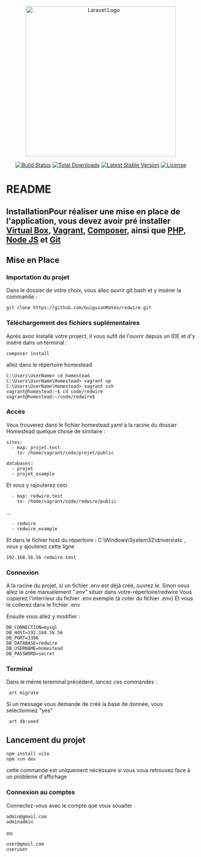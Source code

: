 <p align="center"><a href="https://laravel.com" target="_blank"><img src="https://raw.githubusercontent.com/laravel/art/master/logo-lockup/5%20SVG/2%20CMYK/1%20Full%20Color/laravel-logolockup-cmyk-red.svg" width="400" alt="Laravel Logo"></a></p>

<p align="center">
<a href="https://github.com/laravel/framework/actions"><img src="https://github.com/laravel/framework/workflows/tests/badge.svg" alt="Build Status"></a>
<a href="https://packagist.org/packages/laravel/framework"><img src="https://img.shields.io/packagist/dt/laravel/framework" alt="Total Downloads"></a>
<a href="https://packagist.org/packages/laravel/framework"><img src="https://img.shields.io/packagist/v/laravel/framework" alt="Latest Stable Version"></a>
<a href="https://packagist.org/packages/laravel/framework"><img src="https://img.shields.io/packagist/l/laravel/framework" alt="License"></a>
</p>

# README
## InstallationPour réaliser une mise en place de l'application, vous devez avoir pré installer <a href="https://www.virtualbox.org/wiki/Downloads">Virtual Box</a>, <a href="https://developer.hashicorp.com/vagrant/install?product_intent=vagrant">Vagrant</a>, <a href="https://getcomposer.org/download">Composer</a>, ainsi que <a href="https://www.php.net/downloads">PHP</a>, <a href="https://nodejs.org/en">Node JS</a> et <a href="https://git-scm.com/downloads">Git</a>

## Mise en Place
### Importation du projet

Dans le dossier de votre choix, vous allez ouvrir git bash et y insérer la commande :

    git clone https://github.com/GuiguianMateo/redwire.git
    
### Téléchargement des fichiers suplémentaires

Après avoir installé votre project, il vous sufit de l'ouvrir depuis un IDE et d'y inséré dans un terminal :

    composer install

allez dans le répertoire homestead

    C:\Users\UserName> cd homestead
    C:\Users\UserName\Homestead> vagrant up
    C:\Users\UserName\Homestead> vagrant ssh
    vagrant@homestead:~$ cd code/redwire
    vagrant@homestead:~/code/redwire$
    
### Accès

Vous trouverez dans le fichier homestead.yaml à la racine du dossier Homestead quelque chose de similaire : 
    
    sites:
      - map: projet.test
        to: /home/vagrant/code/projet/public

    databases:
      - projet
      - projet_example

Et vous y rajouterez ceci

      - map: redwire.test
        to: /home/vagrant/code/redwire/public
...

      - redwire
      - redwire_example


Et dans le fichier host du répertoire : C:\Windows\System32\drivers\etc , vous y ajouterez cette ligne

    192.168.56.56 redwire.test

### Connexion

A la racine du projet, si un fichier .env est déjà créé, ouvrez le. Sinon vous allez le crée manuelement ".env" situer dans votre-répertoire/redwire
Vous copierez l'interrieur du fichier .env.exemple (à coter du fichier .env)
Et vous le collerez dans le fichier .env

Ensuite vous allez y modifier :

    DB_CONNECTION=mysql
    DB_HOST=192.168.56.56
    DB_PORT=3306
    DB_DATABASE=redwire
    DB_USERNAME=homestead
    DB_PASSWORD=secret

### Terminal
Dans le même tereminal précédent, lancez ces commandes :

     art migrate
     
Si un message vous demande de créé la base de donnée, vous selectionnez "yes"

     art db:seed

## Lancement du projet  

    npm install vite
    npm run dev

cette commande est uniquement nécéssaire si vous vous retrouvez face à un problème d'affichage

### Connexion au comptes
Connectez-vous avec le compte que vous souaiter

    admin@gmail.com
    adminadmin

ou

    user@gmail.com
    useruser

